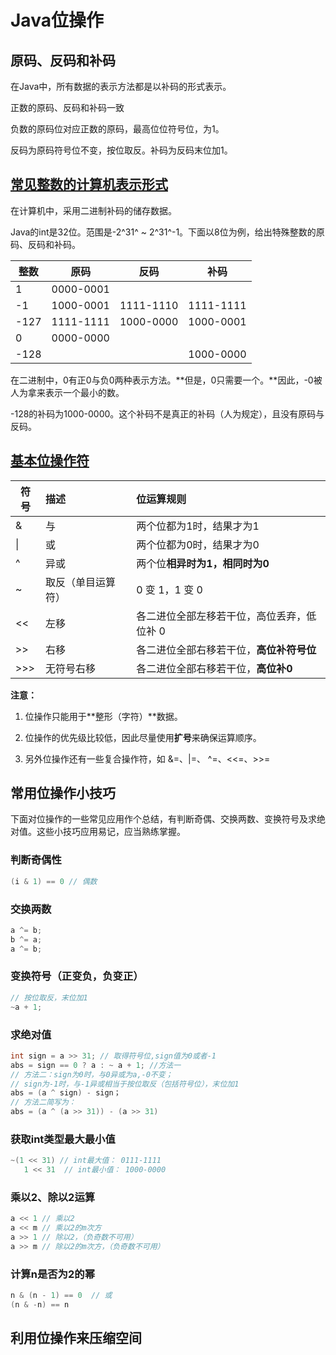 # Java位操作

## 原码、反码和补码

在Java中，所有数据的表示方法都是以补码的形式表示。

正数的原码、反码和补码一致

负数的原码位对应正数的原码，最高位位符号位，为1。

反码为原码符号位不变，按位取反。补码为反码末位加1。

## [常见整数的计算机表示形式](https://blog.csdn.net/y12345678904/article/details/52854230)

在计算机中，采用二进制补码的储存数据。

Java的int是32位。范围是-2^31^ ~ 2^31^-1。下面以8位为例，给出特殊整数的原码、反码和补码。

| 整数 | 原码      | 反码      | 补码      |
| ---- | --------- | --------- | --------- |
| 1    | 0000-0001 |           |           |
| -1   | 1000-0001 | 1111-1110 | 1111-1111 |
| -127 | 1111-1111 | 1000-0000 | 1000-0001 |
| 0    | 0000-0000 |           |           |
| -128 |           |           | 1000-0000 |

在二进制中，0有正0与负0两种表示方法。**但是，0只需要一个。**因此，-0被人为拿来表示一个最小的数。

-128的补码为1000-0000。这个补码不是真正的补码（人为规定），且没有原码与反码。

## [基本位操作符](https://www.jianshu.com/p/b677858bc085)

| 符号 | 描述               | 位运算规则                                 |
| ---- | :----------------- | :----------------------------------------- |
| &    | 与                 | 两个位都为1时，结果才为1                   |
| \|   | 或                 | 两个位都为0时，结果才为0                   |
| ^    | 异或               | 两个位**相异时为1，相同时为0**             |
| ~    | 取反（单目运算符） | 0 变 1，1 变 0                             |
| <<   | 左移               | 各二进位全部左移若干位，高位丢弃，低位补 0 |
| >>   | 右移               | 各二进位全部右移若干位，**高位补符号位**   |
| >>>  | 无符号右移         | 各二进位全部右移若干位，**高位补0**        |

**注意：**

1. 位操作只能用于**整形（字符）**数据。

2. 位操作的优先级比较低，因此尽量使用**扩号**来确保运算顺序。

3. 另外位操作还有一些复合操作符，如 &=、|=、 ^=、<<=、>>=

## 常用位操作小技巧

下面对位操作的一些常见应用作个总结，有判断奇偶、交换两数、变换符号及求绝对值。这些小技巧应用易记，应当熟练掌握。

### 判断奇偶性

```java
(i & 1) == 0 // 偶数
```

### 交换两数

```java
a ^= b;
b ^= a;
a ^= b;
```

### 变换符号（正变负，负变正）

```java
// 按位取反，末位加1
~a + 1;
```

### 求绝对值

```java
int sign = a >> 31; // 取得符号位,sign值为0或者-1
abs = sign == 0 ? a : ~ a + 1; //方法一
// 方法二：sign为0时，与0异或为a,-0不变；
// sign为-1时，与-1异或相当于按位取反（包括符号位），末位加1
abs = (a ^ sign) - sign；
// 方法二简写为：
abs = (a ^ (a >> 31)) - (a >> 31)
```

### 获取int类型最大最小值

```java
~(1 << 31) // int最大值： 0111-1111
   1 << 31  // int最小值： 1000-0000
```

### 乘以2、除以2运算

```java
a << 1 // 乘以2
a << m // 乘以2的m次方
a >> 1 // 除以2，（负奇数不可用）
a >> m // 除以2的m次方，（负奇数不可用）
```

### 计算n是否为2的幂

```java
n & (n - 1) == 0  // 或
(n & -n) == n
```

## 利用位操作来压缩空间

